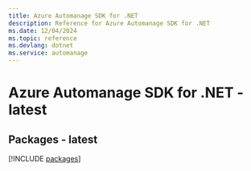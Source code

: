 ```yaml
---
title: Azure Automanage SDK for .NET
description: Reference for Azure Automanage SDK for .NET
ms.date: 12/04/2024
ms.topic: reference
ms.devlang: dotnet
ms.service: automanage
---
```

# Azure Automanage SDK for .NET - latest
## Packages - latest
[!INCLUDE [packages](automanage-index.md)]